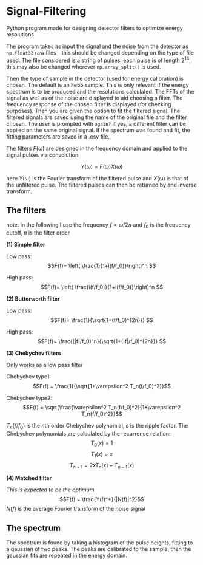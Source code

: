 # Signal-Filtering
Python program made for designing detector filters to optimize energy resolutions

The program takes as input the signal and the noise from the detector as ```np.float32``` raw files - this should be changed depending on the type of file used. 
The file considered is a string of pulses, each pulse is of length $2^{14}$, this may also be changed wherever ```np.array_split()``` is used.

Then the type of sample in the detector (used for energy calibration) is chosen. The default is an Fe55 sample. This is only relevant if the energy spectrum is to be produced and the resolutions calculated. The FFTs of the signal as well as of the noise are displayed to aid choosing a filter. The frequency response of the chosen filter is displayed (for checking purposes). Then you are given the option to fit the filtered signal. The filtered signals are saved using the name of the original file and the filter chosen. The  user is prompted with ```again?``` if yes, a different filter can be applied on the same original signal. If the spectrum was found and fit, the fitting parameters are saved in a .csv file.

The filters $F(\omega)$ are designed in the frequency domain and applied to the signal pulses via convolution

$$ Y(\omega) = F(\omega) X(\omega)$$

here $Y(\omega)$ is the Fourier transform of the filtered pulse and $X(\omega)$ is that of the unfiltered pulse. The filtered pulses can then be returned by and inverse transform.

## The filters
note: in the following I use the frequency $f=\omega/2\pi$ and $f_0$ is the frequency cutoff, $n$ is the filter order

**(1) Simple filter**

Low pass:
$$F(f)= \left( \frac{1}{1+i(f/f_0)}\right)^n $$

High pass:
$$F(f)= \left( \frac{i(f/f_0)}{1+i(f/f_0)}\right)^n $$

**(2) Butterworth filter**

Low pass:
$$F(f)= \frac{1}{\sqrt{1+(f/f_0)^{2n}}} $$

High pass:
$$F(f)= \frac{(|f|/f_0)^n}{\sqrt{1+(|f|/f_0)^{2n}}} $$

**(3) Chebychev filters**

Only works as a low pass filter

Chebychev type1:
$$F(f) = \frac{1}{\sqrt{1+\varepsilon^2 T_n(f/f_0)^2}}$$

Chebychev type2:
$$F(f) = \sqrt{\frac{\varepsilon^2 T_n(f/f_0)^2}{1+\varepsilon^2 T_n(f/f_0)^2}}$$

$T_n(f/f_0)$ is the $n$th order Chebychev polynomial, $\varepsilon$ is the ripple factor. The Chebychev polynomials are calculated by the recurrence relation:
$$T_0(x) = 1$$
$$T_1(x) = x$$
$$T_{n+1} = 2x T_n(x) - T_{n-1}(x)$$

**(4) Matched filter**

*This is expected to be the optimum*
$$F(f) = \frac{Y(f)^*}{|N(f)|^2}$$
$N(f)$ is the average Fourier transform of the noise signal

## The spectrum

The spectrum is found by taking a histogram of the pulse heights, fitting to a gaussian of two peaks. The peaks are calibrated to the sample, then the gaussian fits are repeated in the energy domain.
